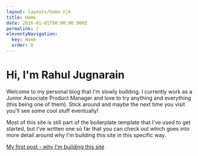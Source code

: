 ```yaml
---
layout: layouts/home.njk
title: Home
date: 2016-01-01T00:00:00.000Z
permalink: /
eleventyNavigation:
  key: Home
  order: 0
---
```

# Hi, I'm Rahul Jugnarain

Welcome to my personal blog that I'm slowly building. I currently work as a Junior Associate Product Manager and love to try anything and everything (this being one of them). Stick around and maybe the next time you visit you'll see some cool stuff eventually!

Most of this site is still part of the boilerplate template that I've used to get started, but I've written one so far that you can check out which goes into more detail around why I'm building this site in this specific way.

[My first post - why I'm building this site](posts/why-i-am-building-this-website/)
